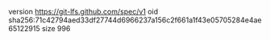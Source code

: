 version https://git-lfs.github.com/spec/v1
oid sha256:71c42794aed33df27744d6966237a156c2f661a1f43e05705284e4ae65122915
size 996
